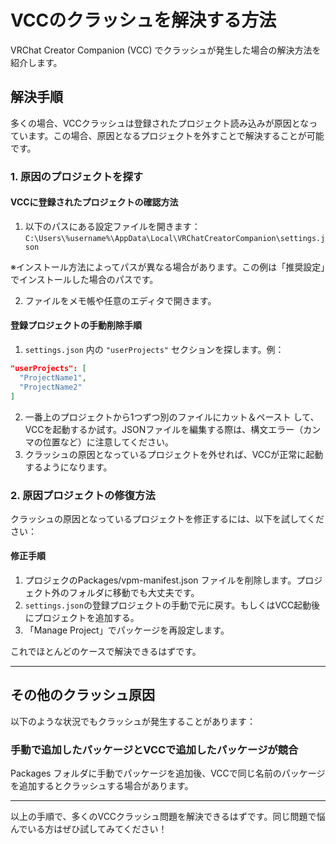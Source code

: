 # VCCのクラッシュを解決する方法

VRChat Creator Companion (VCC) でクラッシュが発生した場合の解決方法を紹介します。

## 解決手順

多くの場合、VCCクラッシュは登録されたプロジェクト読み込みが原因となっています。この場合、原因となるプロジェクトを外すことで解決することが可能です。

### 1. 原因のプロジェクトを探す

#### **VCCに登録されたプロジェクトの確認方法**
1. 以下のパスにある設定ファイルを開きます：
`C:\Users\%username%\AppData\Local\VRChatCreatorCompanion\settings.json`

※インストール方法によってパスが異なる場合があります。この例は「推奨設定」でインストールした場合のパスです。

2. ファイルをメモ帳や任意のエディタで開きます。

#### **登録プロジェクトの手動削除手順**
1. `settings.json` 内の `"userProjects"` セクションを探します。例：
```json
"userProjects": [
  "ProjectName1",
  "ProjectName2"
]
```
2. 一番上のプロジェクトから1つずつ別のファイルにカット＆ペースト して、VCCを起動するか試す。JSONファイルを編集する際は、構文エラー（カンマの位置など）に注意してください。
3. クラッシュの原因となっているプロジェクトを外せれば、VCCが正常に起動するようになります。

### 2. 原因プロジェクトの修復方法
クラッシュの原因となっているプロジェクトを修正するには、以下を試してください：

#### 修正手順
1. プロジェクのPackages/vpm-manifest.json ファイルを削除します。プロジェクト外のフォルダに移動でも大丈夫です。
2. `settings.json`の登録プロジェクトの手動で元に戻す。もしくはVCC起動後にプロジェクトを追加する。
3. 「Manage Project」でパッケージを再設定します。

これでほとんどのケースで解決できるはずです。

---

## その他のクラッシュ原因
以下のような状況でもクラッシュが発生することがあります：

### 手動で追加したパッケージとVCCで追加したパッケージが競合
Packages フォルダに手動でパッケージを追加後、VCCで同じ名前のパッケージを追加するとクラッシュする場合があります。

---

以上の手順で、多くのVCCクラッシュ問題を解決できるはずです。同じ問題で悩んでいる方はぜひ試してみてください！
